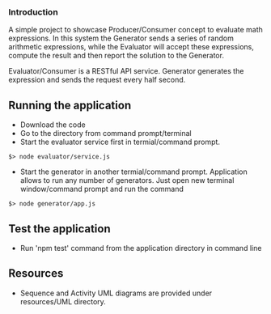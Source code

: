 ### Introduction
A simple project to showcase Producer/Consumer concept to evaluate math expressions. In this system the Generator sends a series of random arithmetic expressions, while the Evaluator will accept these expressions, compute the result and then report the solution to the Generator.

Evaluator/Consumer is a RESTful API service. Generator generates the expression and sends the request every half second.

## Running the application
- Download the code
- Go to the directory from command prompt/terminal
- Start the evaluator service first in termial/command prompt.
```node
$> node evaluator/service.js
```

- Start the generator in another termial/command prompt. Application allows to run any number of generators. Just open new terminal window/command prompt and run the command
```node
$> node generator/app.js
```

## Test the application

- Run 'npm test' command from the application directory in command line

## Resources
- Sequence and Activity UML diagrams are provided under resources/UML directory.

